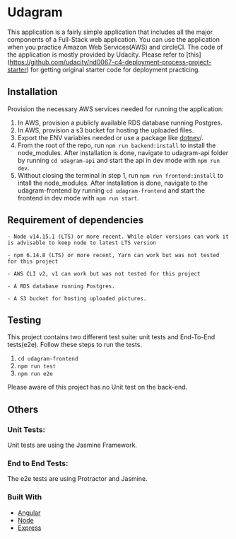 # Udagram

This application is a fairly simple application that includes all the major components of a Full-Stack web application. You can use the application when you practice Amazon Web Services(AWS) and circleCI. The code of the application is mostly provided by Udacity. Please refer to [this] (https://github.com/udacity/nd0067-c4-deployment-process-project-starter)
for getting original starter code for deployment practicing. 

## Installation

Provision the necessary AWS services needed for running the application:

1. In AWS, provision a publicly available RDS database running Postgres. <Place holder for link to classroom article>
1. In AWS, provision a s3 bucket for hosting the uploaded files. <Place holder for tlink to classroom article>
1. Export the ENV variables needed or use a package like [dotnev](https://www.npmjs.com/package/dotenv)/.
1. From the root of the repo, run `npm run backend:install` to install the node_modules. After installation is done, navigate to udagram-api folder by running `cd udagram-api` and start the api in dev mode with `npm run dev`.
1. Without closing the terminal in step 1, run `npm run frontend:install` to intall the node_modules. After installation is done, navigate to the udagram-frontend by running `cd udagram-frontend` and start the frontend in dev mode with `npm run start`.

## Requirement of dependencies

```
- Node v14.15.1 (LTS) or more recent. While older versions can work it is advisable to keep node to latest LTS version

- npm 6.14.8 (LTS) or more recent, Yarn can work but was not tested for this project

- AWS CLI v2, v1 can work but was not tested for this project

- A RDS database running Postgres.

- A S3 bucket for hosting uploaded pictures.

```

## Testing

This project contains two different test suite: unit tests and End-To-End tests(e2e). Follow these steps to run the tests.

1. `cd udagram-frontend`
1. `npm run test`
1. `npm run e2e`

Please aware of this project has no Unit test on the back-end.

## Others
### Unit Tests:

Unit tests are using the Jasmine Framework.

### End to End Tests:

The e2e tests are using Protractor and Jasmine.

### Built With

- [Angular](https://angular.io/)
- [Node](https://nodejs.org)
- [Express](https://expressjs.com/)
